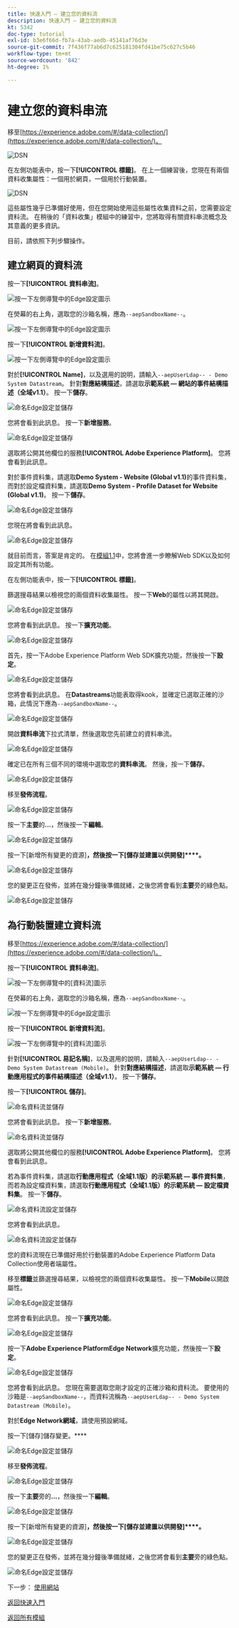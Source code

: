 ```yaml
---
title: 快速入門 — 建立您的資料流
description: 快速入門 — 建立您的資料流
kt: 5342
doc-type: tutorial
exl-id: b3e6f66d-fb7a-43ab-aedb-45141af76d3e
source-git-commit: 7f436f77ab6d7c625181304fd41be75c627c5b46
workflow-type: tm+mt
source-wordcount: '842'
ht-degree: 1%

---
```


# 建立您的資料串流

移至[https://experience.adobe.com/#/data-collection/](https://experience.adobe.com/#/data-collection/)。

![DSN](./images/launchprop.png)

在左側功能表中，按一下&#x200B;**[!UICONTROL 標籤]**。 在上一個練習後，您現在有兩個資料收集屬性：一個用於網頁，一個用於行動裝置。

![DSN](./images/launchprop1.png)

這些屬性幾乎已準備好使用，但在您開始使用這些屬性收集資料之前，您需要設定資料流。 在稍後的「資料收集」模組中的練習中，您將取得有關資料串流概念及其意義的更多資訊。

目前，請依照下列步驟操作。

## 建立網頁的資料流

按一下&#x200B;**[!UICONTROL 資料串流]**。

![按一下左側導覽中的Edge設定圖示](./images/edgeconfig1a.png)

在熒幕的右上角，選取您的沙箱名稱，應為`--aepSandboxName--`。

![按一下左側導覽中的Edge設定圖示](./images/edgeconfig1b.png)

按一下&#x200B;**[!UICONTROL 新增資料流]**。

![按一下左側導覽中的Edge設定圖示](./images/edgeconfig1.png)

對於&#x200B;**[!UICONTROL Name]**，以及選用的說明，請輸入`--aepUserLdap-- - Demo System Datastream`。 針對&#x200B;**對應結構描述**，請選取&#x200B;**示範系統 — 網站的事件結構描述（全域v1.1）**。 按一下&#x200B;**儲存**。

![命名Edge設定並儲存](./images/edgeconfig2.png)

您將會看到此訊息。 按一下&#x200B;**新增服務**。

![命名Edge設定並儲存](./images/edgeconfig3.png)

選取將公開其他欄位的服務&#x200B;**[!UICONTROL Adobe Experience Platform]**。 您將會看到此訊息。

對於事件資料集，請選取&#x200B;**Demo System - Website (Global v1.1)**&#x200B;的事件資料集，而對於設定檔資料集，請選取&#x200B;**Demo System - Profile Dataset for Website (Global v1.1)**。 按一下&#x200B;**儲存**。

![命名Edge設定並儲存](./images/edgeconfig4.png)

您現在將會看到此訊息。

![命名Edge設定並儲存](./images/edgeconfig5.png)

就目前而言，答案是肯定的。 在[模組1.1](./../../../modules/datacollection/module1.1/data-ingestion-launch-web-sdk.md)中，您將會進一步瞭解Web SDK以及如何設定其所有功能。

在左側功能表中，按一下&#x200B;**[!UICONTROL 標籤]**。

篩選搜尋結果以檢視您的兩個資料收集屬性。 按一下&#x200B;**Web**&#x200B;的屬性以將其開啟。

![命名Edge設定並儲存](./images/edgeconfig10a.png)

您將會看到此訊息。 按一下&#x200B;**擴充功能**。

![命名Edge設定並儲存](./images/edgeconfig11.png)

首先，按一下Adobe Experience Platform Web SDK擴充功能，然後按一下&#x200B;**設定**。

![命名Edge設定並儲存](./images/edgeconfig12.png)

您將會看到此訊息。 在&#x200B;**Datastreams**&#x200B;功能表取得kook，並確定已選取正確的沙箱，此情況下應為`--aepSandboxName--`。

![命名Edge設定並儲存](./images/edgeconfig12a.png)

開啟&#x200B;**資料串流**&#x200B;下拉式清單，然後選取您先前建立的資料串流。

![命名Edge設定並儲存](./images/edgeconfig13.png)

確定已在所有三個不同的環境中選取您的&#x200B;**資料串流**。 然後，按一下&#x200B;**儲存**。

![命名Edge設定並儲存](./images/edgeconfig14.png)

移至&#x200B;**發佈流程**。

![命名Edge設定並儲存](./images/edgeconfig15.png)

按一下&#x200B;**主要**&#x200B;的&#x200B;**...**，然後按一下&#x200B;**編輯**。

![命名Edge設定並儲存](./images/edgeconfig16.png)

按一下[新增所有變更的資源]**，然後按一下[儲存並建置以供開發]****。**

![命名Edge設定並儲存](./images/edgeconfig17.png)

您的變更正在發佈，並將在幾分鐘後準備就緒，之後您將會看到&#x200B;**主要**&#x200B;旁的綠色點。

![命名Edge設定並儲存](./images/edgeconfig17a.png)

## 為行動裝置建立資料流

移至[https://experience.adobe.com/#/data-collection/](https://experience.adobe.com/#/data-collection/)。

按一下&#x200B;**[!UICONTROL 資料串流]**。

![按一下左側導覽中的[資料流]圖示](./images/edgeconfig1a.png)

在熒幕的右上角，選取您的沙箱名稱，應為`--aepSandboxName--`。

![按一下左側導覽中的Edge設定圖示](./images/edgeconfig1b.png)

按一下&#x200B;**[!UICONTROL 新增資料流]**。

![按一下左側導覽中的[資料流]圖示](./images/edgeconfig1.png)

針對&#x200B;**[!UICONTROL 易記名稱]**，以及選用的說明，請輸入`--aepUserLdap-- - Demo System Datastream (Mobile)`。 針對&#x200B;**對應結構描述**，請選取&#x200B;**示範系統 — 行動應用程式的事件結構描述（全域v1.1）**。 按一下&#x200B;**儲存**。

按一下&#x200B;**[!UICONTROL 儲存]**。

![命名資料流並儲存](./images/edgeconfig2m.png)

您將會看到此訊息。 按一下&#x200B;**新增服務**。

![命名資料流並儲存](./images/edgeconfig3m.png)

選取將公開其他欄位的服務&#x200B;**[!UICONTROL Adobe Experience Platform]**。 您將會看到此訊息。

若為事件資料集，請選取&#x200B;**行動應用程式（全域1.1版）的示範系統 — 事件資料集**，而若為設定檔資料集，請選取&#x200B;**行動應用程式（全域1.1版）的示範系統 — 設定檔資料集**。 按一下&#x200B;**儲存**。

![命名資料流設定並儲存](./images/edgeconfig4m.png)

您將會看到此訊息。

![命名資料流設定並儲存](./images/edgeconfig5m.png)

您的資料流現在已準備好用於行動裝置的Adobe Experience Platform Data Collection使用者端屬性。

移至&#x200B;**標籤**&#x200B;並篩選搜尋結果，以檢視您的兩個資料收集屬性。 按一下&#x200B;**Mobile**&#x200B;以開啟屬性。

![命名Edge設定並儲存](./images/edgeconfig10am.png)

您將會看到此訊息。 按一下&#x200B;**擴充功能**。

![命名Edge設定並儲存](./images/edgeconfig11m.png)

按一下&#x200B;**Adobe Experience PlatformEdge Network**&#x200B;擴充功能，然後按一下&#x200B;**設定**。

![命名Edge設定並儲存](./images/edgeconfig12m.png)

您將會看到此訊息。 您現在需要選取您剛才設定的正確沙箱和資料流。 要使用的沙箱是`--aepSandboxName--`，而資料流稱為`--aepUserLdap-- - Demo System Datastream (Mobile)`。

對於&#x200B;**Edge Network網域**，請使用預設網域。

按一下[儲存]儲存變更。****

![命名Edge設定並儲存](./images/edgeconfig13m.png)

移至&#x200B;**發佈流程**。

![命名Edge設定並儲存](./images/edgeconfig15m.png)

按一下&#x200B;**主要**&#x200B;旁的&#x200B;**...**，然後按一下&#x200B;**編輯**。

![命名Edge設定並儲存](./images/edgeconfig16m.png)

按一下[新增所有變更的資源]**，然後按一下[儲存並建置以供開發]****。**

![命名Edge設定並儲存](./images/edgeconfig17m.png)

您的變更正在發佈，並將在幾分鐘後準備就緒，之後您將會看到&#x200B;**主要**&#x200B;旁的綠色點。

![命名Edge設定並儲存](./images/edgeconfig17ma.png)

下一步： [使用網站](./ex4.md)

[返回快速入門](./getting-started.md)

[返回所有模組](./../../../overview.md)
